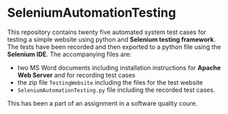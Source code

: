 # SeleniumAutomationTesting

This repository contains twenty five automated system test cases for testing a simple website using python and **Selenium testing framework**. The tests have been recorded and then exported to a python file using the **Selenium IDE**. The accompanying files are:

- two MS Word documents including installation instructions for **Apache Web Server** and for recording test cases
- the zip file `TestingWebsite` including the files for the test website
- `SeleniumAutomationTesting.py` file including the recorded test cases.

This has been a part of an assignment in a software quality coure. 
